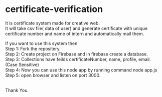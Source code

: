 # certificate-verification
It is certificate system made for creative web. <br>
It will take csv file( data of user) and generate certificate with unique certificate number and name of intern and automatically mail them.

If you want to use this system then <br>
Step 1: Fork the repositery. <br>
Step 2: Create project on Firebase and in firebase create a database. <br>
Step 3: Collections have feilds certificateNumber, name, profile, email. (Case Sensitive) <br>
Step 4: Now you can use this node app by running command node app.js <br>
Step 5: open browser and listen on port 3000. <br> <br>

Thank You.

